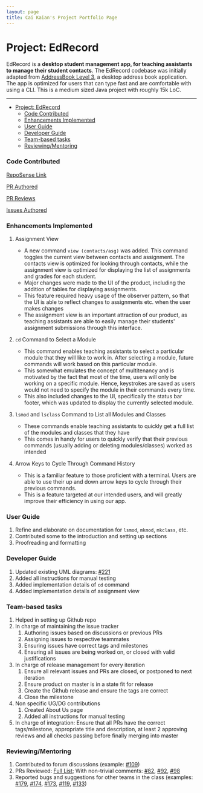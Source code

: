 ```yaml
---
layout: page
title: Cai Kaian's Project Portfolio Page
---
```

# Project: EdRecord

EdRecord is a **desktop student management app, for teaching assistants to manage their student contacts**. The EdRecord codebase was initially adapted from [AddressBook Level 3](https://se-education.org/addressbook-level3/), a desktop address book application. The app is optimized for users that can type fast and are comfortable with using a CLI. This is a medium sized Java project with roughly 15k LoC. 

---

- [Project: EdRecord](#project-edrecord)
    - [Code Contributed](#code-contributed)
    - [Enhancements Implemented](#enhancements-implemented)
    - [User Guide](#user-guide)
    - [Developer Guide](#developer-guide)
    - [Team-based tasks](#team-based-tasks)
    - [Reviewing/Mentoring](#reviewingmentoring)

### Code Contributed

[RepoSense Link](https://nus-cs2103-ay2122s1.github.io/tp-dashboard/?search=w14-3&sort=groupTitle&sortWithin=title&since=2021-09-17&timeframe=commit&mergegroup=&groupSelect=groupByRepos&breakdown=false&tabOpen=true&tabType=authorship&tabAuthor=caipng&tabRepo=AY2122S1-CS2103-W14-3%2Ftp%5Bmaster%5D&authorshipIsMergeGroup=false&authorshipFileTypes=docs~functional-code~test-code&authorshipIsBinaryFileTypeChecked=false)

[PR Authored](https://github.com/AY2122S1-CS2103-W14-3/tp/pulls?q=author%3Acaipng)

[PR Reviews](https://github.com/AY2122S1-CS2103-W14-3/tp/pulls?q=reviewed-by%3Acaipng)

[Issues Authored](https://github.com/AY2122S1-CS2103-W14-3/tp/issues?q=author%3Acaipng)


### Enhancements Implemented

1. Assignment View
    * A new command `view (contacts/asg)` was added. This command toggles the current view between contacts and assignment. The contacts view is optimized for looking through contacts, while the assignment view is optimized for displaying the list of assignments and grades for each student.
    * Major changes were made to the UI of the product, including the addition of tables for displaying assignments.
    * This feature required heavy usage of the observer pattern, so that the UI is able to reflect changes to assignments etc. when the user makes changes
    * The assignment view is an important attraction of our product, as teaching assistants are able to easily manage their students' assignment submissions through this interface.

2. `cd` Command to Select a Module
    * This command enables teaching assistants to select a particular module that they will like to work in. After selecting a module, future commands will work based on this particular module.
    * This somewhat emulates the concept of multitenancy and is motivated by the fact that most of the time, users will only be working on a specific module. Hence, keystrokes are saved as users would not need to specify the module in their commands every time.
    * This also included changes to the UI, specifically the status bar footer, which was updated to display the currently selected module.

3. `lsmod` and `lsclass` Command to List all Modules and Classes
    * These commands enable teaching assistants to quickly get a full list of the modules and classes that they have
    * This comes in handy for users to quickly verify that their previous commands (usually adding or deleting modules/classes) worked as intended

4. Arrow Keys to Cycle Through Command History
    * This is a familiar feature to those proficient with a terminal. Users are able to use their up and down arrow keys to cycle through their previous commands.
    * This is a feature targeted at our intended users, and will greatly improve their efficiency in using our app.

### User Guide

1. Refine and elaborate on documentation for `lsmod`, `mkmod`, `mkclass`, etc.
2. Contributed some to the introduction and setting up sections 
2. Proofreading and formatting

### Developer Guide

1. Updated existing UML diagrams: [#221](https://github.com/AY2122S1-CS2103-W14-3/tp/pull/221)
2. Added all instructions for manual testing
3. Added implementation details of `cd` command
4. Added implementation details of assignment view

### Team-based tasks

1. Helped in setting up Github repo 
2. In charge of maintaining the issue tracker
   1. Authoring issues based on discussions or previous PRs
   2. Assigning issues to respective teammates
   3. Ensuring issues have correct tags and milestones
   4. Ensuring all issues are being worked on, or closed with valid justifications
3. In charge of release management for every iteration
   1. Ensure all relevant issues and PRs are closed, or postponed to next iteration
   2. Ensure product on master is in a state fit for release
   3. Create the Github release and ensure the tags are correct
   4. Close the milestone
4. Non specific UG/DG contributions
   1. Created About Us page
   2. Added all instructions for manual testing
5. In charge of integration: Ensure that all PRs have the correct tags/milestone, appropriate title and description, at least 2 approving reviews and all checks passing before finally merging into master

### Reviewing/Mentoring

1. Contributed to forum discussions (example: [#109](https://github.com/nus-cs2103-AY2122S1/forum/issues/109#issuecomment-907613811))
2. PRs Reviewed: [Full List](https://github.com/AY2122S1-CS2103-W14-3/tp/pulls?q=reviewed-by%3Acaipng); With non-trivial comments: [#82](https://github.com/AY2122S1-CS2103-W14-3/tp/pull/82), [#92](https://github.com/AY2122S1-CS2103-W14-3/tp/pull/92), [#98](https://github.com/AY2122S1-CS2103-W14-3/tp/pull/98)
3. Reported bugs and suggestions for other teams in the class (examples: [#179](https://github.com/AY2122S1-CS2103-T16-1/tp/issues/179), [#174](https://github.com/AY2122S1-CS2103-T16-1/tp/issues/174), [#173](https://github.com/AY2122S1-CS2103-T16-1/tp/issues/173), [#119](https://github.com/AY2122S1-CS2103-T16-1/tp/issues/119), [#133](https://github.com/AY2122S1-CS2103-T16-1/tp/issues/133))